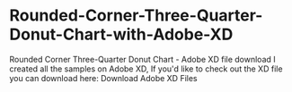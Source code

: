 # Rounded-Corner-Three-Quarter-Donut-Chart-with-Adobe-XD
Rounded Corner Three-Quarter Donut Chart - Adobe XD file download
I created all the samples on Adobe XD, If you'd like to check out the XD file you can download here:
Download Adobe XD Files
